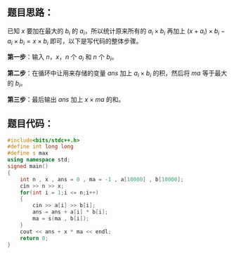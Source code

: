 题目思路：
-
已知 $x$ 要加在最大的 $b_i$ 的 $a_i$，所以统计原来所有的 $a_i \times b_i$ 再加上 $(x + a_i)\times b_i - a_i\times b_i = x \times b_i$ 即可，以下是写代码的整体步骤。

**第一步**：输入 $n$，$x$，$n$ 个 $a_i$ 和 $n$ 个 $b_i$。

**第二步**：在循环中让用来存储的变量 $ans$ 加上 $a_i \times b_i$ 的积，然后将 $ma$ 等于最大的 $b_i$。

**第三步**：最后输出 $ans$ 加上 $x \times ma$ 的和。

题目代码：
-
```cpp
#include<bits/stdc++.h>
#define int long long
#define s max 
using namespace std;
signed main() 
{
    int n , x , ans = 0 , ma = -1 , a[10000] , b[10000];
    cin >> n >> x;
    for(int i = 1;i <= n;i++)
    {
    	cin >> a[i] >> b[i];
    	ans = ans + a[i] * b[i];
    	ma = s(ma , b[i]);
	}
	cout << ans + x * ma << endl;
    return 0;
}
```
